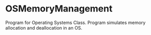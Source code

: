 # OSMemoryManagement
Program for Operating Systems Class. Program simulates memory allocation and deallocation in an OS.
